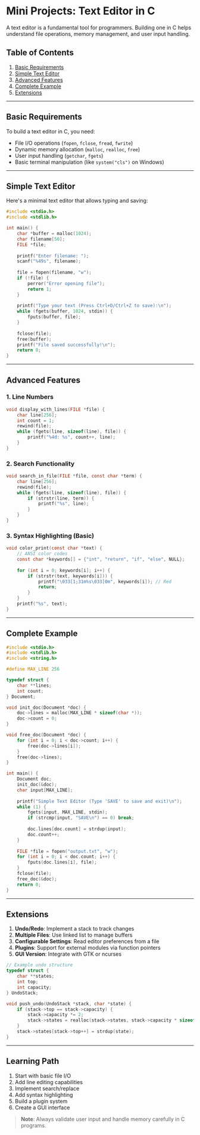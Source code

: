 
# Mini Projects: Text Editor in C

A text editor is a fundamental tool for programmers. Building one in C helps understand file operations, memory management, and user input handling.

## Table of Contents
1. [Basic Requirements](#basic-requirements)
2. [Simple Text Editor](#simple-text-editor)
3. [Advanced Features](#advanced-features)
4. [Complete Example](#complete-example)
5. [Extensions](#extensions)

---

## Basic Requirements
To build a text editor in C, you need:
- File I/O operations (`fopen`, `fclose`, `fread`, `fwrite`)
- Dynamic memory allocation (`malloc`, `realloc`, `free`)
- User input handling (`getchar`, `fgets`)
- Basic terminal manipulation (like `system("cls")` on Windows)

---

## Simple Text Editor
Here's a minimal text editor that allows typing and saving:

```c
#include <stdio.h>
#include <stdlib.h>

int main() {
    char *buffer = malloc(1024);
    char filename[50];
    FILE *file;
    
    printf("Enter filename: ");
    scanf("%49s", filename);
    
    file = fopen(filename, "w");
    if (!file) {
        perror("Error opening file");
        return 1;
    }
    
    printf("Type your text (Press Ctrl+D/Ctrl+Z to save):\n");
    while (fgets(buffer, 1024, stdin)) {
        fputs(buffer, file);
    }
    
    fclose(file);
    free(buffer);
    printf("File saved successfully!\n");
    return 0;
}
```

---

## Advanced Features
### 1. Line Numbers
```c
void display_with_lines(FILE *file) {
    char line[256];
    int count = 1;
    rewind(file);
    while (fgets(line, sizeof(line), file)) {
        printf("%4d: %s", count++, line);
    }
}
```

### 2. Search Functionality
```c
void search_in_file(FILE *file, const char *term) {
    char line[256];
    rewind(file);
    while (fgets(line, sizeof(line), file)) {
        if (strstr(line, term)) {
            printf("%s", line);
        }
    }
}
```

### 3. Syntax Highlighting (Basic)
```c
void color_print(const char *text) {
    // ANSI color codes
    const char *keywords[] = {"int", "return", "if", "else", NULL};
    
    for (int i = 0; keywords[i]; i++) {
        if (strstr(text, keywords[i])) {
            printf("\033[1;31m%s\033[0m", keywords[i]); // Red
            return;
        }
    }
    printf("%s", text);
}
```

---

## Complete Example
```c
#include <stdio.h>
#include <stdlib.h>
#include <string.h>

#define MAX_LINE 256

typedef struct {
    char **lines;
    int count;
} Document;

void init_doc(Document *doc) {
    doc->lines = malloc(MAX_LINE * sizeof(char *));
    doc->count = 0;
}

void free_doc(Document *doc) {
    for (int i = 0; i < doc->count; i++) {
        free(doc->lines[i]);
    }
    free(doc->lines);
}

int main() {
    Document doc;
    init_doc(&doc);
    char input[MAX_LINE];
    
    printf("Simple Text Editor (Type 'SAVE' to save and exit)\n");
    while (1) {
        fgets(input, MAX_LINE, stdin);
        if (strcmp(input, "SAVE\n") == 0) break;
        
        doc.lines[doc.count] = strdup(input);
        doc.count++;
    }
    
    FILE *file = fopen("output.txt", "w");
    for (int i = 0; i < doc.count; i++) {
        fputs(doc.lines[i], file);
    }
    fclose(file);
    free_doc(&doc);
    return 0;
}
```

---

## Extensions
1. **Undo/Redo**: Implement a stack to track changes
2. **Multiple Files**: Use linked list to manage buffers
3. **Configurable Settings**: Read editor preferences from a file
4. **Plugins**: Support for external modules via function pointers
5. **GUI Version**: Integrate with GTK or ncurses

```c
// Example undo structure
typedef struct {
    char **states;
    int top;
    int capacity;
} UndoStack;

void push_undo(UndoStack *stack, char *state) {
    if (stack->top == stack->capacity) {
        stack->capacity *= 2;
        stack->states = realloc(stack->states, stack->capacity * sizeof(char *));
    }
    stack->states[stack->top++] = strdup(state);
}
```

---

## Learning Path
1. Start with basic file I/O
2. Add line editing capabilities
3. Implement search/replace
4. Add syntax highlighting
5. Build a plugin system
6. Create a GUI interface

> **Note**: Always validate user input and handle memory carefully in C programs.
```